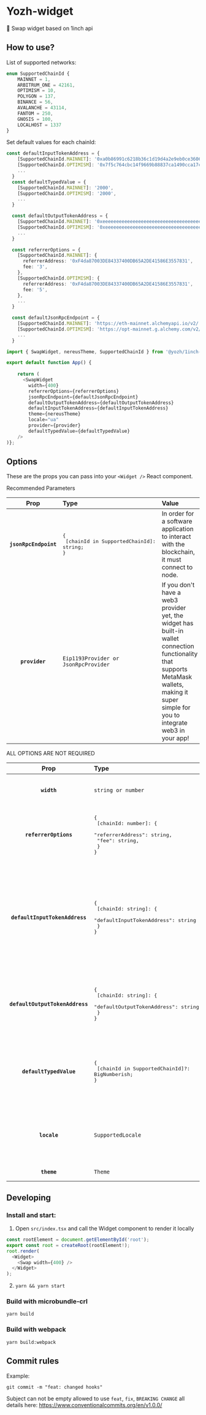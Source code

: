 # Yozh-widget

🧩 Swap widget based on 1inch api

## How to use?

List of supported networks:
```ts
enum SupportedChainId {
    MAINNET = 1,
    ARBITRUM_ONE = 42161,
    OPTIMISM = 10,
    POLYGON = 137,
    BINANCE = 56,
    AVALANCHE = 43114,
    FANTOM = 250,
    GNOSIS = 100,
    LOCALHOST = 1337
}
```
Set default values for each chainId:
```ts
const defaultInputTokenAddress = {
    [SupportedChainId.MAINNET]: '0xa0b86991c6218b36c1d19d4a2e9eb0ce3606eb48',
    [SupportedChainId.OPTIMISM]: '0x7f5c764cbc14f9669b88837ca1490cca17c31607',
    ...
  }
  const defaultTypedValue = {
    [SupportedChainId.MAINNET]: '2000',
    [SupportedChainId.OPTIMISM]: '2000',
    ...
  }

  const defaultOutputTokenAddress = {
    [SupportedChainId.MAINNET]: '0xeeeeeeeeeeeeeeeeeeeeeeeeeeeeeeeeeeeeeeee',
    [SupportedChainId.OPTIMISM]: '0xeeeeeeeeeeeeeeeeeeeeeeeeeeeeeeeeeeeeeeee',
    ...
  }

  const referrerOptions = {
    [SupportedChainId.MAINNET]: {
      referrerAddress: '0xF4da87003DE84337400DB65A2DE41586E3557831',
      fee: '3',
    },
    [SupportedChainId.OPTIMISM]: {
      referrerAddress: '0xF4da87003DE84337400DB65A2DE41586E3557831',
      fee: '5',
    },
    ...
  }

  const defaultJsonRpcEndpoint = {
    [SupportedChainId.MAINNET]: 'https://eth-mainnet.alchemyapi.io/v2/...',
    [SupportedChainId.OPTIMISM]: 'https://opt-mainnet.g.alchemy.com/v2/...',
    ...
  }
```
```ts
import { SwapWidget, nereusTheme, SupportedChainId } from '@yozh/1inch-widget';

export default function App() {
  
    return (
      <SwapWidget
        width={400}
        referrerOptions={referrerOptions}
        jsonRpcEndpoint={defaultJsonRpcEndpoint}
        defaultOutputTokenAddress={defaultOutputTokenAddress}
        defaultInputTokenAddress={defaultInputTokenAddress}
        theme={nereusTheme}
        locale="ua"
        provider={provider}
        defaultTypedValue={defaultTypedValue}
    />
)};
```
## Options

These are the props you can pass into your `<Widget />` React component.

Recommended Parameters

|         Prop          | Type                                     | Value                                                                                                                                         | Default                          |
|:---------------------:|:-----------------------------------------|:----------------------------------------------------------------------------------------------------------------------------------------------|:---------------------------------|
| **`jsonRpcEndpoint`** | <pre>{<br>  [chainId in SupportedChainId]: string; <br>}</pre> | In order for a software application to interact with the blockchain, it must connect to node.                           | <pre>{<br>  1: 'https://cloudflare-eth.com',<br>  10: 'https://mainnet.optimism.io/',<br>  56: 'https://bsc-dataseed1.ninicoin.io',<br>  100: 'https://rpc.gnosischain.com',<br>  137: 'https://polygon-rpc.com/',<br>  250: 'https://rpc.ftm.tools',<br>  42161: 'https://arb1.arbitrum.io/rpc',<br>  43114: 'https://api.avax.network/ext/bc/C/rpc',<br>}</pre> |
| **`provider`**        | `Eip1193Provider or JsonRpcProvider`     | If you don't have a web3 provider yet, the widget has built-in wallet connection functionality that supports MetaMask wallets, making it super simple for you to integrate web3 in your app! |  `Web3Provider` MetaMask |


ALL OPTIONS ARE NOT REQUIRED

|         Prop          | Type                                     | Value                                                                                                                                         | Default                          |
|:---------------------:|:-----------------------------------------|:----------------------------------------------------------------------------------------------------------------------------------------------|:---------------------------------|
| **`width`**           | `string or number`                       | You can customize the width by passing a number (of pixels) to the width prop of the widget.                                                  | `418`                            |
| **`referrerOptions`** | <pre>{<br>  [chainId: number]: {<br>    "referrerAddress": string,<br>    "fee": string,<br>  }<br>}</pre>| Fee is a number from 1 to 3 percent. <br/> After each swap, a percentage from swap amount equal to fee will be transferred to referrerAddress | <pre>{<br>  1: {<br>    "referrerAddress": "",<br>    "fee": "",<br>  }<br>}</pre> |
| **`defaultInputTokenAddress`** | <pre>{<br>  [chainId: string]: {<br>    "defaultInputTokenAddress": string<br>  }<br>}</pre>| Address of the token to be selected by default in the input field (e.g. USDC) for each network chain ID. If left empty the widget will use the native token of the connected chain as default. This can be explicitly defined by the special string 'NATIVE'. For convenience you may pass a single string instead of a chainId mapping.   | ``string or 'NATIVE'`` |
| **`defaultOutputTokenAddress`** | <pre>{<br>  [chainId: string]: {<br>    "defaultOutputTokenAddress": string<br>  }<br>}</pre>| Address of the token to be selected by default in the input field (e.g. USDC) for each network chain ID. None if left empty. Any addresses provided in this parameter must be included in the tokenList. | ``string or 'NATIVE'`` |
| **`defaultTypedValue`** | <pre>{<br>  [chainId in SupportedChainId]?: BigNumberish; <br>}</pre> | Value in wei. This value will respect the decimals of the inputTokenAddress. If the defaultInputTokenAddress is USDC, defaultTypedValue should be `1000000` (it means 1 USDC). | `0`           |
| **`locale`**          | `SupportedLocale`                       | Specifies an explicit locale to use for the widget interface. This can be set to one of the values exported by the library in SUPPORTED_LOCALES.| `en`                        |
| **`theme`**          | `Theme`                       | Specifies a custom theme. See [MUI THEME](https://mui.com/material-ui/customization/theming/) |  light `default-theme`                        |


## Developing

### Install and start:

1. Open ```src/index.tsx``` and call the Widget component to render it locally
```ts
const rootElement = document.getElementById('root');
export const root = createRoot(rootElement!);
root.render(
  <Widget>
    <Swap width={400} />
  </Widget>
);
```
2. ```yarn && yarn start```

### Build with microbundle-crl
```yarn build```

### Build with webpack
```yarn build:webpack```


## Commit rules

Example:

```shell
git commit -m "feat: changed hooks"
```

Subject can not be empty allowed to use `feat`, `fix`, `BREAKING CHANGE` all details here:
https://www.conventionalcommits.org/en/v1.0.0/
